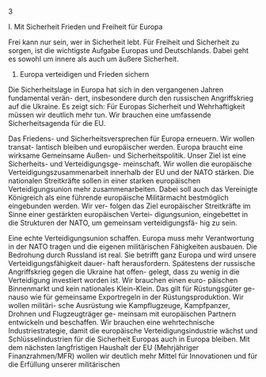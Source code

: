  
3 
 
I. Mit Sicherheit Frieden und Freiheit für Europa 
 
Frei kann nur sein, wer in Sicherheit lebt. Für Freiheit und Sicherheit zu sorgen, ist die 
wichtigste Aufgabe Europas und Deutschlands. Dabei geht es sowohl um innere als auch 
um äußere Sicherheit. 
 
1. Europa verteidigen und Frieden sichern 
 
Die Sicherheitslage in Europa hat sich in den vergangenen Jahren fundamental verän-
dert, insbesondere durch den russischen Angriffskrieg auf die Ukraine. Es zeigt sich: Für 
Europas Sicherheit und Wehrhaftigkeit müssen wir deutlich mehr tun. Wir brauchen 
eine umfassende Sicherheitsagenda für die EU. 
 
Das Friedens- und Sicherheitsversprechen für Europa erneuern. Wir wollen transat-
lantisch bleiben und europäischer werden. Europa braucht eine wirksame Gemeinsame 
Außen- und Sicherheitspolitik. Unser Ziel ist eine Sicherheits- und Verteidigungsge-
meinschaft. Wir wollen die europäische Verteidigungszusammenarbeit innerhalb der EU 
und der NATO stärken. Die nationalen Streitkräfte sollen in einer starken europäischen 
Verteidigungsunion mehr zusammenarbeiten. Dabei soll auch das Vereinigte Königreich 
als eine führende europäische Militärmacht bestmöglich eingebunden werden. Wir ver-
folgen das Ziel europäischer Streitkräfte im Sinne einer gestärkten europäischen Vertei-
digungsunion, eingebettet in die Strukturen der NATO, um gemeinsam verteidigungsfä-
hig zu sein. 
 
Eine echte Verteidigungsunion schaffen. Europa muss mehr Verantwortung in der 
NATO tragen und die eigenen militärischen Fähigkeiten ausbauen. Die Bedrohung durch 
Russland ist real. Sie betrifft ganz Europa und wird unsere Verteidigungsfähigkeit dauer-
haft herausfordern. Spätestens der russische Angriffskrieg gegen die Ukraine hat offen-
gelegt, dass zu wenig in die Verteidigung investiert worden ist. Wir brauchen einen euro-
päischen Binnenmarkt und kein nationales Klein-Klein. Das gilt für Rüstungsgüter ge-
nauso wie für gemeinsame Exportregeln in der Rüstungsproduktion. Wir wollen militäri-
sche Ausrüstung wie Kampflugzeuge, Kampfpanzer, Drohnen und Flugzeugträger ge-
meinsam mit europäischen Partnern entwickeln und beschaffen. Wir brauchen eine 
wehrtechnische Industriestrategie, damit die europäische Verteidigungsindustrie wächst 
und Schlüsselindustrien für die Sicherheit Europas auch in Europa bleiben. Mit dem 
nächsten langfristigen Haushalt der EU (Mehrjähriger Finanzrahmen/MFR) wollen wir 
deutlich mehr Mittel für Innovationen und für die Erfüllung unserer militärischen 
